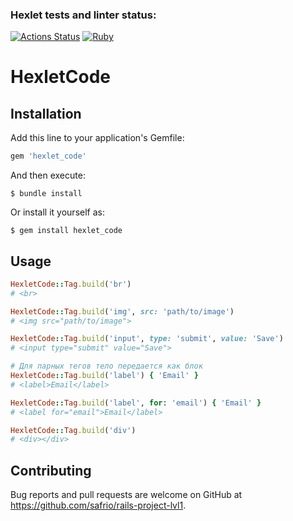 ### Hexlet tests and linter status:
[![Actions Status](https://github.com/safrio/rails-project-lvl1/workflows/hexlet-check/badge.svg)](https://github.com/safrio/rails-project-lvl1/actions)
[![Ruby](https://github.com/safrio/rails-project-lvl1/actions/workflows/main.yml/badge.svg)](https://github.com/safrio/rails-project-lvl1/actions/workflows/main.yml)

# HexletCode

## Installation

Add this line to your application's Gemfile:

```ruby
gem 'hexlet_code'
```

And then execute:

    $ bundle install

Or install it yourself as:

    $ gem install hexlet_code

## Usage

```ruby
HexletCode::Tag.build('br')
# <br>

HexletCode::Tag.build('img', src: 'path/to/image')
# <img src="path/to/image">

HexletCode::Tag.build('input', type: 'submit', value: 'Save')
# <input type="submit" value="Save">

# Для парных тегов тело передается как блок
HexletCode::Tag.build('label') { 'Email' }
# <label>Email</label>

HexletCode::Tag.build('label', for: 'email') { 'Email' }
# <label for="email">Email</label>

HexletCode::Tag.build('div')
# <div></div>
```

## Contributing

Bug reports and pull requests are welcome on GitHub at https://github.com/safrio/rails-project-lvl1.
